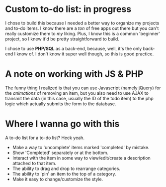 # Custom to-do list: in progress

I chose to build this because I needed a better way to organize my projects and to-do items. I know there are a *ton* of free apps out there but you can't really customize them to *my* liking. Plus, I know this is a common 'beginner' project, so I knew it'd be pretty straightforward to build. 

I chose to use **PHP/SQL** as a back-end, because, well, it's the only back-end I know of. I don't know it super well though, so this is good practice.

# A note on working with JS & PHP

The funny thing I realized is that you can use Javascript (namely jQuery) for the *animations* of removing an item, but you also need to use AJAX to transmit the data (in this case, usually the ID of the todo item) to the php logic which actually submits the form to the database.

# Where I wanna go with this

A to-do list for a to-do list? Heck yeah.

- Make a way to 'uncomplete' items marked 'completed' by mistake.
- Show 'Completed' separately or at the bottom.
- Interact with the item in some way to view/edit/create a description attached to that item.
- The ability to drag and drop to rearrange categories.
- The ability to 'pin' an item to the top of a category.
- Make it easy to change/customize the style.